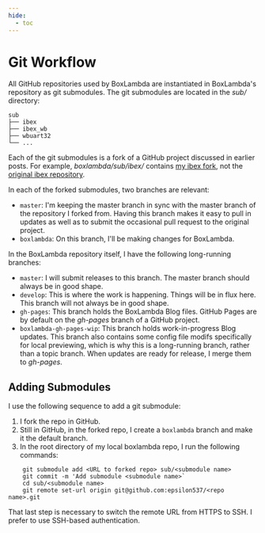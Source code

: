 ```yaml
---
hide:
  - toc
---
```


Git Workflow
============

All GitHub repositories used by BoxLambda are instantiated in BoxLambda's repository as git submodules. The git submodules are located in the *sub/* directory:

```
sub
├── ibex
├── ibex_wb
├── wbuart32
└── ...
```

Each of the git submodules is a fork of a GitHub project discussed in earlier posts. For example, *boxlambda/sub/ibex/* contains [my ibex fork](https://github.com/epsilon537/ibex), not the [original ibex repository](https://github.com/lowRISC/ibex).

In each of the forked submodules, two branches are relevant:

- `master`: I'm keeping the master branch in sync with the master branch of the repository I forked from. Having this branch makes it easy to pull in updates as well as to submit the occasional pull request to the original project.
- `boxlambda`: On this branch, I'll be making changes for BoxLambda.

In the BoxLambda repository itself, I have the following long-running branches:

- `master`: I will submit releases to this branch. The master branch should always be in good shape.
- `develop`: This is where the work is happening. Things will be in flux here. This branch will not always be in good shape.
- `gh-pages`: This branch holds the BoxLambda Blog files. GitHub Pages are by default on the *gh-pages* branch of a GitHub project.
- `boxlambda-gh-pages-wip`: This branch holds work-in-progress Blog updates. This branch also contains some config file modifs specifically for local previewing, which is why this is a long-running branch, rather than a topic branch. When updates are ready for release, I merge them to *gh-pages*.

Adding Submodules
-----------------
I use the following sequence to add a git submodule:

1. I fork the repo in GitHub.
2. Still in GitHub, in the forked repo, I create a `boxlambda` branch and make it the default branch.
3. In the root directory of my local boxlambda repo, I run the following commands:
```
    git submodule add <URL to forked repo> sub/<submodule name>
    git commit -m 'Add submodule <submodule name>`
    cd sub/<submodule name>
    git remote set-url origin git@github.com:epsilon537/<repo name>.git
```

That last step is necessary to switch the remote URL from HTTPS to SSH. I prefer to use SSH-based authentication.

